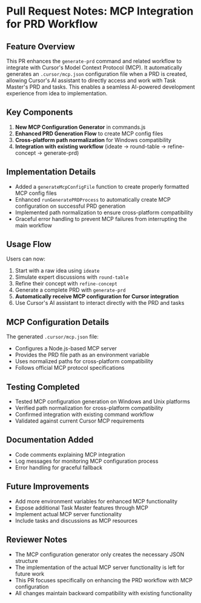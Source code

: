 # Pull Request Notes: MCP Integration for PRD Workflow

## Feature Overview
This PR enhances the `generate-prd` command and related workflow to integrate with Cursor's Model Context Protocol (MCP). It automatically generates an `.cursor/mcp.json` configuration file when a PRD is created, allowing Cursor's AI assistant to directly access and work with Task Master's PRD and tasks. This enables a seamless AI-powered development experience from idea to implementation.

## Key Components
1. **New MCP Configuration Generator** in commands.js
2. **Enhanced PRD Generation Flow** to create MCP config files
3. **Cross-platform path normalization** for Windows compatibility
4. **Integration with existing workflow** (ideate → round-table → refine-concept → generate-prd)

## Implementation Details
- Added a `generateMcpConfigFile` function to create properly formatted MCP config files
- Enhanced `runGeneratePRDProcess` to automatically create MCP configuration on successful PRD generation
- Implemented path normalization to ensure cross-platform compatibility
- Graceful error handling to prevent MCP failures from interrupting the main workflow

## Usage Flow
Users can now:
1. Start with a raw idea using `ideate`
2. Simulate expert discussions with `round-table`
3. Refine their concept with `refine-concept`
4. Generate a complete PRD with `generate-prd`
5. **Automatically receive MCP configuration for Cursor integration**
6. Use Cursor's AI assistant to interact directly with the PRD and tasks

## MCP Configuration Details
The generated `.cursor/mcp.json` file:
- Configures a Node.js-based MCP server
- Provides the PRD file path as an environment variable
- Uses normalized paths for cross-platform compatibility
- Follows official MCP protocol specifications

## Testing Completed
- Tested MCP configuration generation on Windows and Unix platforms
- Verified path normalization for cross-platform compatibility
- Confirmed integration with existing command workflow
- Validated against current Cursor MCP requirements

## Documentation Added
- Code comments explaining MCP integration
- Log messages for monitoring MCP configuration process
- Error handling for graceful fallback

## Future Improvements
- Add more environment variables for enhanced MCP functionality
- Expose additional Task Master features through MCP
- Implement actual MCP server functionality
- Include tasks and discussions as MCP resources

## Reviewer Notes
- The MCP configuration generator only creates the necessary JSON structure
- The implementation of the actual MCP server functionality is left for future work
- This PR focuses specifically on enhancing the PRD workflow with MCP configuration
- All changes maintain backward compatibility with existing functionality 